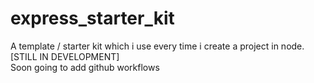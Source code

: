 # express_starter_kit

A template / starter kit which i use every time i create a project in node.
[STILL IN DEVELOPMENT] <br/> Soon going to add github workflows
